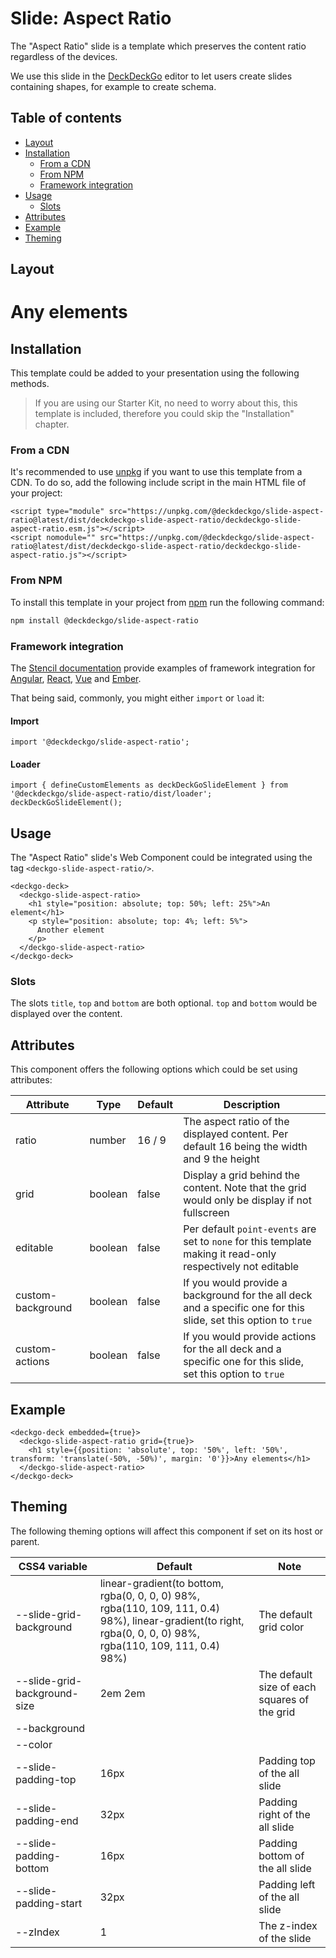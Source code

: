 # Slide: Aspect Ratio

The "Aspect Ratio" slide is a template which preserves the content ratio regardless of the devices.

We use this slide in the [DeckDeckGo] editor to let users create slides containing shapes, for example to create schema.

## Table of contents

- [Layout](#app-slide-aspect-ratio-layout)
- [Installation](#app-slide-aspect-ratio-installation)
  - [From a CDN](#app-slide-aspect-ratio-from-a-cdn)
  - [From NPM](#app-slide-aspect-ratio-from-npm)
  - [Framework integration](#app-slide-aspect-ratio-framework-integration)
- [Usage](#app-slide-aspect-ratio-usage)
  - [Slots](#app-slide-aspect-ratio-slots)
- [Attributes](#app-slide-aspect-ratio-attributes)
- [Example](#app-slide-aspect-ratio-example)
- [Theming](#app-slide-aspect-ratio-theming)

## Layout

<div class="container ion-margin">
  <deckgo-deck embedded={true}>
    <deckgo-slide-aspect-ratio grid={true}>
        <h1 style={{position: 'absolute', top: '50%', left: '50%', transform: 'translate(-50%, -50%)', margin: '0'}}>Any elements</h1>
      </deckgo-slide-aspect-ratio>
  </deckgo-deck>
</div>

## Installation

This template could be added to your presentation using the following methods.

> If you are using our Starter Kit, no need to worry about this, this template is included, therefore you could skip the "Installation" chapter.

### From a CDN

It's recommended to use [unpkg](https://unpkg.com/) if you want to use this template from a CDN. To do so, add the following include script in the main HTML file of your project:

```
<script type="module" src="https://unpkg.com/@deckdeckgo/slide-aspect-ratio@latest/dist/deckdeckgo-slide-aspect-ratio/deckdeckgo-slide-aspect-ratio.esm.js"></script>
<script nomodule="" src="https://unpkg.com/@deckdeckgo/slide-aspect-ratio@latest/dist/deckdeckgo-slide-aspect-ratio/deckdeckgo-slide-aspect-ratio.js"></script>
```

### From NPM

To install this template in your project from [npm](https://www.npmjs.com/package/@deckdeckgo/slide-aspect-ratio) run the following command:

```bash
npm install @deckdeckgo/slide-aspect-ratio
```

### Framework integration

The [Stencil documentation](https://stenciljs.com/docs/overview) provide examples of framework integration for [Angular](https://stenciljs.com/docs/angular), [React](https://stenciljs.com/docs/react), [Vue](https://stenciljs.com/docs/vue) and [Ember](https://stenciljs.com/docs/ember).

That being said, commonly, you might either `import` or `load` it:

#### Import

```
import '@deckdeckgo/slide-aspect-ratio';
```

#### Loader

```
import { defineCustomElements as deckDeckGoSlideElement } from '@deckdeckgo/slide-aspect-ratio/dist/loader';
deckDeckGoSlideElement();
```

## Usage

The "Aspect Ratio" slide's Web Component could be integrated using the tag `<deckgo-slide-aspect-ratio/>`.

```
<deckgo-deck>
  <deckgo-slide-aspect-ratio>
    <h1 style="position: absolute; top: 50%; left: 25%">An element</h1>
    <p style="position: absolute; top: 4%; left: 5%">
      Another element
    </p>
  </deckgo-slide-aspect-ratio>
</deckgo-deck>
```

### Slots

The slots `title`, `top` and `bottom` are both optional. `top` and `bottom` would be displayed over the content.

## Attributes

This component offers the following options which could be set using attributes:

| Attribute         | Type    | Default | Description                                                                                                     |
| ----------------- | ------- | ------- | --------------------------------------------------------------------------------------------------------------- |
| ratio             | number  | 16 / 9  | The aspect ratio of the displayed content. Per default 16 being the width and 9 the height                      |
| grid              | boolean | false   | Display a grid behind the content. Note that the grid would only be display if not fullscreen                   |
| editable          | boolean | false   | Per default `point-events` are set to `none` for this template making it read-only respectively not editable    |
| custom-background | boolean | false   | If you would provide a background for the all deck and a specific one for this slide, set this option to `true` |
| custom-actions    | boolean | false   | If you would provide actions for the all deck and a specific one for this slide, set this option to `true`      |

## Example

```
<deckgo-deck embedded={true}>
  <deckgo-slide-aspect-ratio grid={true}>
    <h1 style={{position: 'absolute', top: '50%', left: '50%', transform: 'translate(-50%, -50%)', margin: '0'}}>Any elements</h1>
  </deckgo-slide-aspect-ratio>
</deckgo-deck>
```

## Theming

The following theming options will affect this component if set on its host or parent.

| CSS4 variable                | Default                                                                                                                                                       | Note                                         |
| ---------------------------- | ------------------------------------------------------------------------------------------------------------------------------------------------------------- | -------------------------------------------- |
| --slide-grid-background      | linear-gradient(to bottom, rgba(0, 0, 0, 0) 98%, rgba(110, 109, 111, 0.4) 98%), linear-gradient(to right, rgba(0, 0, 0, 0) 98%, rgba(110, 109, 111, 0.4) 98%) | The default grid color                       |
| --slide-grid-background-size | 2em 2em                                                                                                                                                       | The default size of each squares of the grid |
| --background                 |                                                                                                                                                               |                                              |
| --color                      |                                                                                                                                                               |                                              |
| --slide-padding-top          | 16px                                                                                                                                                          | Padding top of the all slide                 |
| --slide-padding-end          | 32px                                                                                                                                                          | Padding right of the all slide               |
| --slide-padding-bottom       | 16px                                                                                                                                                          | Padding bottom of the all slide              |
| --slide-padding-start        | 32px                                                                                                                                                          | Padding left of the all slide                |
| --zIndex                     | 1                                                                                                                                                             | The z-index of the slide                     |

[deckdeckgo]: https://deckdeckgo.com
